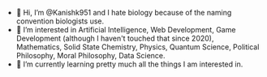 - 👋 Hi, I’m @Kanishk951 and I hate biology because of the naming convention biologists use.
- 👀 I’m interested in Artificial Intelligence, Web Development, Game Development (although I haven't touched that since 2020), Mathematics, Solid State Chemistry, Physics, Quantum Science, Political Philosophy, Moral Philosophy, Data Science.
- 🌱 I’m currently learning pretty much all the things I am interested in.

<!---
Kanishk951/Kanishk951 is a ✨ special ✨ repository because its `README.md` (this file) appears on your GitHub profile.
You can click the Preview link to take a look at your changes.
--->
